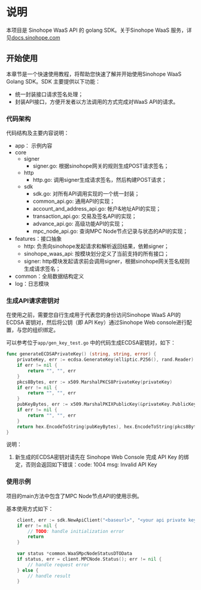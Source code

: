 # 说明

本项目是 Sinohope WaaS API 的 golang SDK。关于Sinohope WaaS 服务，详见[docs.sinohope.com](https://docs.sinohope.com/)

## 开始使用

本章节是一个快速使用教程，将帮助您快速了解并开始使用Sinohope WaaS Golang SDK。SDK 主要提供以下功能：

- 统一封装接口请求签名处理；
- 封装API接口，方便开发者以方法调用的方式完成对WaaS API的请求。

### 代码架构

代码结构及主要内容说明：

+ app： 示例内容
+ core
  + signer
    + signer.go: 根据sinohope网关的规则生成POST请求签名；
  + http
    + http.go: 调用signer生成请求签名，然后构建POST请求；
  + sdk
    + sdk.go: 对所有API调用实现的一个统一封装；
    + common_api.go: 通用API的实现；
    + account_and_address_api.go: 帐户&地址API的实现；
    + transaction_api.go: 交易及签名API的实现；
    + advance_api.go: 高级功能API的实现；
    + mpc_node_api.go: 查询MPC Node节点记录与状态的API的实现；
+ features：接口抽象
  + http: 负责向sinohope发起请求和解析返回结果，依赖signer；
  + sinohope_waas_api: 按模块划分定义了当前支持的所有接口；
  + signer: http模块发起请求前会调用signer，根据sinohope网关签名规则生成请求签名；
+ common：全局数据结构定义
+ log：日志模块

### 生成API请求密钥对

在使用之前，需要您自行生成用于代表您的身份访问Sinohope WaaS API的 ECDSA 密钥对，然后将公钥（即 API Key）通过Sinohope Web console进行配置，与您的组织绑定。

可以参考位于`app/gen_key_test.go` 中的代码生成ECDSA密钥对，如下：

```go
func generateECDSAPrivateKey() (string, string, error) {
	privateKey, err := ecdsa.GenerateKey(elliptic.P256(), rand.Reader)
	if err != nil {
		return "", "", err
	}
	pkcs8Bytes, err := x509.MarshalPKCS8PrivateKey(privateKey)
	if err != nil {
		return "", "", err
	}
	pubKeyBytes, err := x509.MarshalPKIXPublicKey(&privateKey.PublicKey)
	if err != nil {
		return "", "", err
	}
	return hex.EncodeToString(pubKeyBytes), hex.EncodeToString(pkcs8Bytes), nil
}
```

说明：

1. 新生成的ECDSA密钥对请先在 Sinohope Web Console 完成 API Key 的绑定，否则会返回如下错误：code: 1004 msg: Invalid API Key


### 使用示例

项目的main方法中包含了MPC Node节点API的使用示例。

基本使用方式如下：

```go
	client, err := sdk.NewApiClient("<baseurl>", "<your api private key, in PKCS #8, ASN.1 DER form, hex string>")
	if err != nil {
		// TODO: handle initialization error
		return
	}
	
	var status *common.WaaSMpcNodeStatusDTOData
	if status, err = client.MPCNode.Status(); err != nil {
		// handle request error
	} else {
		// handle result
	}
```

